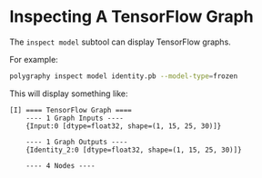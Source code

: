 # Inspecting A TensorFlow Graph

The `inspect model` subtool can display TensorFlow graphs.

For example:

```bash
polygraphy inspect model identity.pb --model-type=frozen
```

This will display something like:

```
[I] ==== TensorFlow Graph ====
    ---- 1 Graph Inputs ----
    {Input:0 [dtype=float32, shape=(1, 15, 25, 30)]}

    ---- 1 Graph Outputs ----
    {Identity_2:0 [dtype=float32, shape=(1, 15, 25, 30)]}

    ---- 4 Nodes ----
```
